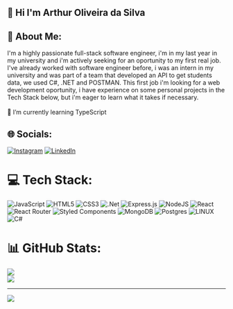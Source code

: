 ## 👋 Hi I'm Arthur Oliveira da Silva
## 💫 About Me:
I'm a highly passionate full-stack software engineer, i'm in my last year in my university and i'm actively seeking for an oportunity to my first real job. I've already worked with software engineer before, i was an intern in my university and was part of a team that developed an API to get students data, we used C#, .NET and POSTMAN.
This first job i'm looking for a web development oportunity, i have experience on some personal projects in the Tech Stack below, but i'm eager to learn what it takes if necessary.
<br><br>🌱 I’m currently learning TypeScript

## 🌐 Socials:
[![Instagram](https://img.shields.io/badge/Instagram-%23E4405F.svg?logo=Instagram&logoColor=white)](https://instagram.com/arthur_oliveira_silva) [![LinkedIn](https://img.shields.io/badge/LinkedIn-%230077B5.svg?logo=linkedin&logoColor=white)](https://linkedin.com/in/arthur-oliveira-da-silva-a8422415a) 

# 💻 Tech Stack:
![JavaScript](https://img.shields.io/badge/javascript-%23323330.svg?style=flat-square&logo=javascript&logoColor=%23F7DF1E) ![HTML5](https://img.shields.io/badge/html5-%23E34F26.svg?style=flat-square&logo=html5&logoColor=white) ![CSS3](https://img.shields.io/badge/css3-%231572B6.svg?style=flat-square&logo=css3&logoColor=white) ![.Net](https://img.shields.io/badge/.NET-5C2D91?style=flat-square&logo=.net&logoColor=white) ![Express.js](https://img.shields.io/badge/express.js-%23404d59.svg?style=flat-square&logo=express&logoColor=%2361DAFB) ![NodeJS](https://img.shields.io/badge/node.js-6DA55F?style=flat-square&logo=node.js&logoColor=white) ![React](https://img.shields.io/badge/react-%2320232a.svg?style=flat-square&logo=react&logoColor=%2361DAFB) ![React Router](https://img.shields.io/badge/React_Router-CA4245?style=flat-square&logo=react-router&logoColor=white) ![Styled Components](https://img.shields.io/badge/styled--components-DB7093?style=flat-square&logo=styled-components&logoColor=white) ![MongoDB](https://img.shields.io/badge/MongoDB-%234ea94b.svg?style=flat-square&logo=mongodb&logoColor=white) ![Postgres](https://img.shields.io/badge/postgres-%23316192.svg?style=flat-square&logo=postgresql&logoColor=white) ![LINUX](https://img.shields.io/badge/Linux-FCC624?style=flat-square&logo=linux&logoColor=black) ![C#](https://img.shields.io/badge/c%23-%23239120.svg?style=flat-square&logo=c-sharp&logoColor=white)
# 📊 GitHub Stats:
![](https://github-readme-stats-five-ivory-23.vercel.app/api?username=ArthurOliveira01&theme=highcontrast&hide_border=false&include_all_commits=false&count_private=false)<br/>
![](https://github-readme-stats-five-ivory-23.vercel.app/api/top-langs/?username=ArthurOliveira01&theme=highcontrast&hide_border=false&include_all_commits=false&count_private=false&layout=compact)

---
[![](https://visitcount.itsvg.in/api?id=ArthurOliveira01&icon=0&color=0)](https://visitcount.itsvg.in)
